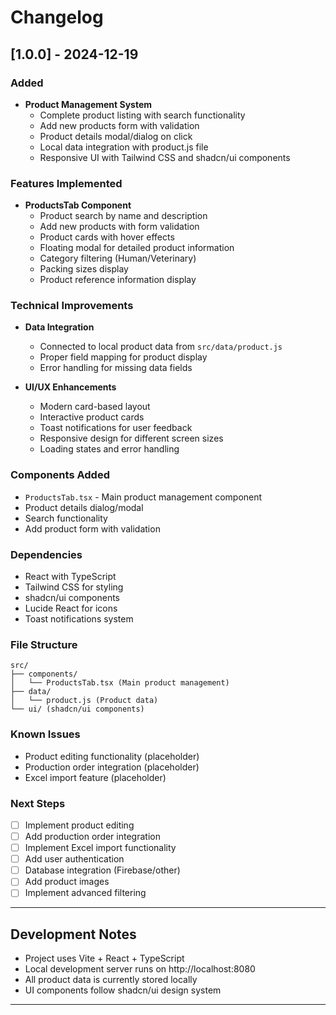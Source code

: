 # Changelog

## [1.0.0] - 2024-12-19

### Added
- **Product Management System**
  - Complete product listing with search functionality
  - Add new products form with validation
  - Product details modal/dialog on click
  - Local data integration with product.js file
  - Responsive UI with Tailwind CSS and shadcn/ui components

### Features Implemented
- **ProductsTab Component**
  - Product search by name and description
  - Add new products with form validation
  - Product cards with hover effects
  - Floating modal for detailed product information
  - Category filtering (Human/Veterinary)
  - Packing sizes display
  - Product reference information display

### Technical Improvements
- **Data Integration**
  - Connected to local product data from `src/data/product.js`
  - Proper field mapping for product display
  - Error handling for missing data fields

- **UI/UX Enhancements**
  - Modern card-based layout
  - Interactive product cards
  - Toast notifications for user feedback
  - Responsive design for different screen sizes
  - Loading states and error handling

### Components Added
- `ProductsTab.tsx` - Main product management component
- Product details dialog/modal
- Search functionality
- Add product form with validation

### Dependencies
- React with TypeScript
- Tailwind CSS for styling
- shadcn/ui components
- Lucide React for icons
- Toast notifications system

### File Structure
```
src/
├── components/
│   └── ProductsTab.tsx (Main product management)
├── data/
│   └── product.js (Product data)
└── ui/ (shadcn/ui components)
```

### Known Issues
- Product editing functionality (placeholder)
- Production order integration (placeholder)
- Excel import feature (placeholder)

### Next Steps
- [ ] Implement product editing
- [ ] Add production order integration
- [ ] Implement Excel import functionality
- [ ] Add user authentication
- [ ] Database integration (Firebase/other)
- [ ] Add product images
- [ ] Implement advanced filtering

---

## Development Notes
- Project uses Vite + React + TypeScript
- Local development server runs on http://localhost:8080
- All product data is currently stored locally
- UI components follow shadcn/ui design system 

---

 